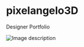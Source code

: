 # pixelangelo3D
Designer Portfolio


![Image description](https://elenacube.s3-eu-west-1.amazonaws.com/pixelangelo/Captura+de+pantalla+2020-08-25+a+las+19.19.57.png
)
